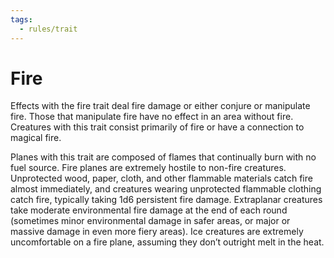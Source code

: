 ```yaml
---
tags:
  - rules/trait
---
```

# Fire

Effects with the fire trait deal fire damage or either conjure or manipulate fire. Those that manipulate fire have no effect in an area without fire. Creatures with this trait consist primarily of fire or have a connection to magical fire.  
  
Planes with this trait are composed of flames that continually burn with no fuel source. Fire planes are extremely hostile to non-fire creatures. Unprotected wood, paper, cloth, and other flammable materials catch fire almost immediately, and creatures wearing unprotected flammable clothing catch fire, typically taking 1d6 persistent fire damage. Extraplanar creatures take moderate environmental fire damage at the end of each round (sometimes minor environmental damage in safer areas, or major or massive damage in even more fiery areas). Ice creatures are extremely uncomfortable on a fire plane, assuming they don’t outright melt in the heat.
